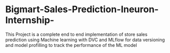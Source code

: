 # Bigmart-Sales-Prediction-Ineuron-Internship-
This Project is a complete end to end implementation of store sales prediction using Machine learning with DVC and MLflow for data versioning and model profilling to track the performance of the ML model 
